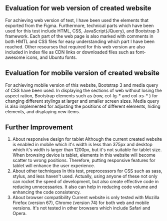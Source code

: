 Evaluation for web version of created website
----------------------------------------------
For achieving web version of test, I have been used the elements that exported from the Figma. Furthermore, technical parts which have been used for this test include HTML, CSS, JavaScript(JQuery), and Bootstrap 3 framework. Each part of the web page is also marked with comments in both HMTL and CSS files for easy understanding which part I have been reached. Other resourses that required for this web version are also included in index file as CDN links or downloaded files such as font-awesome icons, and Ubuntu fonts. 

Evaluation for mobile version of created website
-------------------------------------------------
For achieving mobile version of this website, Bootstrap 3 and media query of CSS have been used. In displaying the sections of web without losing the aspect ration, Bootstrap elements such as (row, col-lg-* and col-xs-* ) for changing different stylings at larger and smaller screen sizes. Media query is also implemented for adjusting the positions of different elements, hiding elements, and displaying new items. 

Further Improvement
-------------------
1. About responsive design for tablet
Although the current created website is enabled in mobile which it's width is less than 375px and desktop which it's width is larger than 1200px, but it's not suitable for tablet size. When browsing device is tablet, elements in this website will become scatter to wrong positions. Therefore, putting responsive features for tablet will enhance the user experience.
2. About other techniques
In this test, preprocessors for CSS such as sass, stylus, and less haven't used. Actually, using anyone of these not only can rocket the speed of development, but also create effective code in reducing unnecessaries. It also can help in reducing code volume and enhancing the code consistency. 
3. About browser compatibility
Current website is only tested with Mozilla Firefox (version 67), Chrome (version 74) for both web and mobile versions. It's not tested in other browsers which include Safari and Opera.


